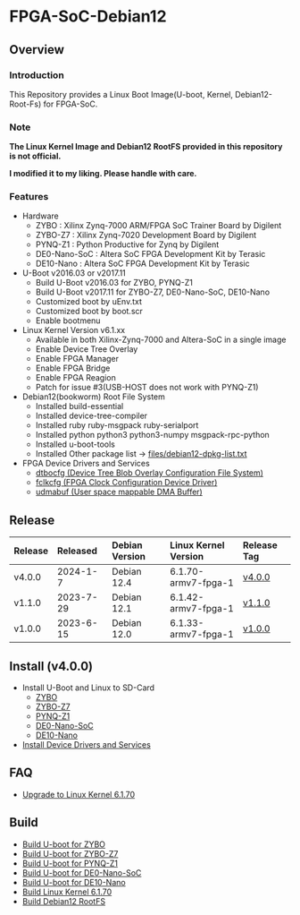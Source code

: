 FPGA-SoC-Debian12
====================================================================================

Overview
------------------------------------------------------------------------------------

### Introduction

This Repository provides a Linux Boot Image(U-boot, Kernel, Debian12-Root-Fs) for FPGA-SoC.

### Note

**The Linux Kernel Image and Debian12 RootFS provided in this repository is not official.**

**I modified it to my liking. Please handle with care.**


### Features

* Hardware
  + ZYBO    : Xilinx Zynq-7000 ARM/FPGA SoC Trainer Board by Digilent
  + ZYBO-Z7 : Xilinx Zynq-7020 Development Board by Digilent
  + PYNQ-Z1 : Python Productive for Zynq by Digilent
  + DE0-Nano-SoC : Altera SoC FPGA Development Kit by Terasic
  + DE10-Nano    : Altera SoC FPGA Development Kit by Terasic
* U-Boot v2016.03 or v2017.11
  + Build U-Boot v2016.03 for ZYBO, PYNQ-Z1
  + Build U-Boot v2017.11 for ZYBO-Z7, DE0-Nano-SoC, DE10-Nano
  + Customized boot by uEnv.txt
  + Customized boot by boot.scr
  + Enable bootmenu
* Linux Kernel Version v6.1.xx
  + Available in both Xilinx-Zynq-7000 and Altera-SoC in a single image
  + Enable Device Tree Overlay
  + Enable FPGA Manager
  + Enable FPGA Bridge
  + Enable FPGA Reagion
  + Patch for issue #3(USB-HOST does not work with PYNQ-Z1)
* Debian12(bookworm) Root File System
  + Installed build-essential
  + Installed device-tree-compiler
  + Installed ruby ruby-msgpack ruby-serialport
  + Installed python python3 python3-numpy msgpack-rpc-python
  + Installed u-boot-tools
  + Installed Other package list -> [files/debian12-dpkg-list.txt](files/debian12-dpkg-list.txt)
* FPGA Device Drivers and Services
  + [dtbocfg    (Device Tree Blob Overlay Configuration File System)](https://github.com/ikwzm/dtbocfg)
  + [fclkcfg    (FPGA Clock Configuration Device Driver)](https://github.com/ikwzm/fclkcfg)
  + [udmabuf    (User space mappable DMA Buffer)](https://github.com/ikwzm/udmabuf)

Release
------------------------------------------------------------------------------------

| Release | Released   | Debian Version | Linux Kernel Version  | Release Tag |
|:--------|:-----------|:---------------|:----------------------|:------------|
| v4.0.0  | 2024-1-7   | Debian 12.4    | 6.1.70-armv7-fpga-1   | [v4.0.0](https://github.com/ikwzm/FPGA-SoC-Debian12/tree/v4.0.0)
| v1.1.0  | 2023-7-29  | Debian 12.1    | 6.1.42-armv7-fpga-1   | [v1.1.0](https://github.com/ikwzm/FPGA-SoC-Debian12/tree/v1.1.0)
| v1.0.0  | 2023-6-15  | Debian 12.0    | 6.1.33-armv7-fpga-1   | [v1.0.0](https://github.com/ikwzm/FPGA-SoC-Debian12/tree/v1.0.0)

Install (v4.0.0)
------------------------------------------------------------------------------------

* Install U-Boot and Linux to SD-Card
  + [ZYBO](doc/install/zynq-zybo.md)
  + [ZYBO-Z7](doc/install/zynq-zybo-z7.md)
  + [PYNQ-Z1](doc/install/zynq-pynqz1.md)
  + [DE0-Nano-SoC](doc/install/de0-nano-soc.md)
  + [DE10-Nano](doc/install/de10-nano.md)
* [Install Device Drivers and Services](doc/install/device-drivers.md)

FAQ
------------------------------------------------------------------------------------

* [Upgrade to Linux Kernel 6.1.70](doc/faq/upgrade-linux-kernel-6.1.70.md)

Build 
------------------------------------------------------------------------------------

* [Build U-boot for ZYBO](doc/build/u-boot-zynq-zybo.md)
* [Build U-boot for ZYBO-Z7](doc/build/u-boot-zynq-zybo-z7.md)
* [Build U-boot for PYNQ-Z1](doc/build/u-boot-zynq-pynqz1.md)
* [Build U-boot for DE0-Nano-SoC](doc/build/u-boot-de0-nano-soc.md)
* [Build U-boot for DE10-Nano](doc/build/u-boot-de10-nano.md)
* [Build Linux Kernel 6.1.70](https://github.com/ikwzm/FPGA-SoC-Debian12/blob/v4.0.0/doc/build/linux-kernel-6.1.70.md)
* [Build Debian12 RootFS](https://github.com/ikwzm/FPGA-SoC-Debian12/blob/v4.0.0/doc/build/debian12-rootfs.md)

